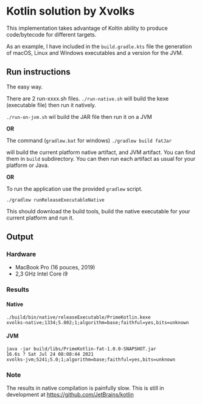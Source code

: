 # Kotlin solution by Xvolks

This implementation takes advantage of Koltin ability to produce
code/bytecode for different targets.

As an example, I have included in the `build.gradle.kts` file
the generation of macOS, Linux and Windows executables and 
a version for the JVM.



## Run instructions

The easy way.

There are 2 run-xxxx.sh files.
`./run-native.sh` will build the kexe (executable file) then run it natively.

`./run-on-jvm.sh` wil build the JAR file then run it on a JVM


**OR**

The command (`gradlew.bat` for windows)
`./gradlew build fatJar`

will build the current platform native artifact, and JVM artifact.
You can find them in `build` subdirectory.
You can then run each artifact as usual for your platform or Java.

**OR**

To run the application use the provided `gradlew` script.

`./gradlew runReleaseExecutableNative`

This should download the build tools, build the native executable
for your current platform and run it.

## Output

### Hardware
- MacBook Pro (16 pouces, 2019) 
- 2,3 GHz Intel Core i9


### Results
#### Native
    ./build/bin/native/releaseExecutable/PrimeKotlin.kexe
    xvolks-native;1334;5.002;1;algorithm=base;faithful=yes,bits=unknown

#### JVM
    java -jar build/libs/PrimeKotlin-fat-1.0.0-SNAPSHOT.jar                                                                           16.6s ? Sat Jul 24 08:08:44 2021
    xvolks-jvm;5241;5.0;1;algorithm=base;faithful=yes,bits=unknown

### Note
The results in native compilation is painfully slow. This is still in development at
https://github.com/JetBrains/kotlin




